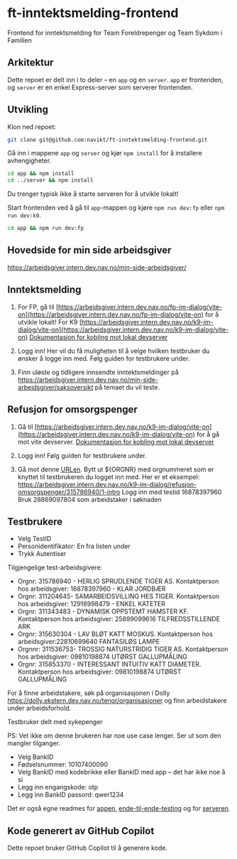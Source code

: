 # ft-inntektsmelding-frontend

Frontend for inntektsmelding for Team Foreldrepenger og Team Sykdom i Familien

## Arkitektur

Dette repoet er delt inn i to deler – en `app` og en `server`. `app` er frontenden, og `server` er en enkel Express-server som serverer frontenden.

## Utvikling

Klon ned repoet:

```bash
git clone git@github.com:navikt/ft-inntektsmelding-frontend.git
```

Gå inn i mappene `app` og `server` og kjør `npm install` for å installere avhengigheter.

```bash
cd app && npm install
cd ../server && npm install
```

Du trenger typisk ikke å starte serveren for å utvikle lokalt!

Start frontenden ved å gå til `app`-mappen og kjøre `npm run dev:fp` eller `npm run dev:k9`.

```bash
cd app && npm run dev:fp
```

## Hovedside for min side arbeidsgiver
   https://arbeidsgiver.intern.dev.nav.no/min-side-arbeidsgiver/

## Inntektsmelding

1) For FP, gå til [https://arbeidsgiver.intern.dev.nav.no/fp-im-dialog/vite-on](https://arbeidsgiver.intern.dev.nav.no/fp-im-dialog/vite-on) for å utvikle lokalt!
   For K9 [https://arbeidsgiver.intern.dev.nav.no/k9-im-dialog/vite-on](https://arbeidsgiver.intern.dev.nav.no/k9-im-dialog/vite-on)
   [Dokumentasjon for kobling mot lokal devserver](https://github.com/navikt/vite-mode)

2) Logg inn! Her vil du få muligheten til å velge hvilken testbruker du ønsker å logge inn med. Følg guiden for testbrukere under.

3) Finn uløste og tidligere innsendte inntektsmeldinger på https://arbeidsgiver.intern.dev.nav.no/min-side-arbeidsgiver/saksoversikt på temaet du vil teste.

## Refusjon for omsorgspenger

1) Gå til [https://arbeidsgiver.intern.dev.nav.no/k9-im-dialog/vite-on](https://arbeidsgiver.intern.dev.nav.no/k9-im-dialog/vite-on) for å gå mot vite devserver.
   [Dokumentasjon for kobling mot lokal devserver](https://github.com/navikt/vite-mode)
 
2) Logg inn! Følg guiden for testbrukere under.

3) Gå mot denne [URLen](https://arbeidsgiver.intern.dev.nav.no/k9-im-dialog/refusjon-omsorgspenger/${ORGNR}/1-intro).
   Bytt ut ${ORGNR} med orgnummeret som er knyttet til testbrukeren du logget inn med.
   Her er et eksempel: https://arbeidsgiver.intern.dev.nav.no/k9-im-dialog/refusjon-omsorgspenger/315786940/1-intro
   Logg inn med testid 16878397960
   Bruk 28869097804 som arbeidstaker i søknaden


## Testbrukere

- Velg TestID
- Personidentifikator: En fra listen under
- Trykk Autentiser
    
Tilgjengelige test-arbeidsgivere:
* Orgnr: 315786940 - HERLIG SPRUDLENDE TIGER AS. Kontaktperson hos arbeidsgiver: 16878397960 - KLAR JORDBÆR
* Orgnr: 311204645- SAMARBEIDSVILLING HES TIGER. Kontaktperson hos arbeidsgiver: 12918998479 - ENKEL KATETER
* Orgnr: 311343483 - DYNAMISK OPPSTEMT HAMSTER KF. Kontaktperson hos arbeidsgiver: 25899099616 TILFREDSSTILLENDE ARK
* Orgnr: 315630304 - LAV BLØT KATT MOSKUS. Kontaktperson hos arbeidsgiver:22810699640 FANTASILØS LAMPE
* Orgnnr: 311536753- TROSSIG NATURSTRIDIG TIGER AS. Kontaktperson hos arbeidsgiver: 09810198874 UTØRST GALLUPMÅLING
* Orgnr: 315853370 - INTERESSANT INTUITIV KATT DIAMETER. Kontaktperson hos arbeidsgiver: 09810198874 UTØRST GALLUPMÅLING

For å finne arbeidstakere, søk på organisasjonen i Dolly https://dolly.ekstern.dev.nav.no/tenor/organisasjoner og finn arbeidstakere under arbeidsforhold.


Testbruker delt med sykepenger

PS: Vet ikke om denne brukeren har noe use case lenger. Ser ut som den mangler tilganger.

- Velg BankID
- Fødselsnummer: 10107400090
- Velg BankID med kodebrikke eller BankID med app – det har ikke noe å si
- Legg inn engangskode: otp
- Legg inn BankID passord: qwer1234

Det er også egne readmes for [appen](./app/README.md), [ende-til-ende-testing](./app/tests/README.md) og for [serveren](./server/README.md).

## Kode generert av GitHub Copilot
Dette repoet bruker GitHub Copilot til å generere kode.